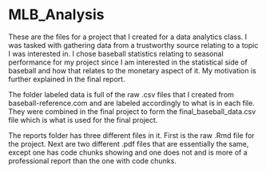 # MLB_Analysis

These are the files for a project that I created for a data analytics class. I was tasked with gathering data from a trustworthy source relating to a topic I was interested in. I chose baseball statistics relating to seasonal performance for my project since I am interested in the statistical side of baseball and how that relates to the monetary aspect of it. My motivation is further explained in the final report.

The folder labeled data is full of the raw .csv files that I created from baseball-reference.com and are labeled accordingly to what is in each file. They were combined in the final project to form the final_baseball_data.csv file which is what is used for the final project.

The reports folder has three different files in it. First is the raw .Rmd file for the project. Next are two different .pdf files that are essentially the same, except one has code chunks showing and one does not and is more of a professional report than the one with code chunks.
